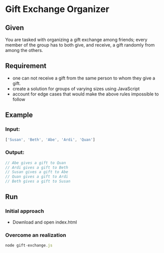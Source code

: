 # Gift Exchange Organizer

## Given

You are tasked with organizing a gift exchange among friends; every member of the group has to both give, and receive, a gift randomly from among the others.

## Requirement

* one can not receive a gift from the same person to whom they give a gift.
* create a solution for groups of varying sizes using JavaScript
* account for edge cases that would make the above rules impossible to follow

## Example

### Input:

```javascript
['Susan', 'Beth', 'Abe', 'Ardi', 'Quan']
```

### Output:

```javascript
// Abe gives a gift to Quan
// Ardi gives a gift to Beth
// Susan gives a gift to Abe
// Quan gives a gift to Ardi
// Beth gives a gift to Susan
```

## Run

### Initial approach

* Download and open index.html

### Overcome an realization

```javascript
node gift-exchange.js
```